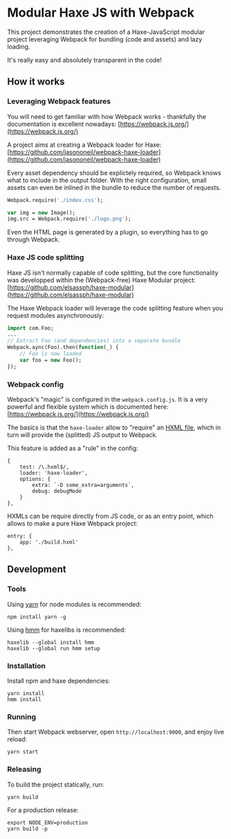 # Modular Haxe JS with Webpack

This project demonstrates the creation of a Haxe-JavaScript modular project leveraging Webpack 
for bundling (code and assets) and lazy loading.

It's really easy and absolutely transparent in the code!

## How it works

### Leveraging Webpack features

You will need to get familiar with how Webpack works - thankfully the documentation
is excellent nowadays: [https://webpack.js.org/](https://webpack.js.org/)

A project aims at creating a Webpack loader for Haxe:
[https://github.com/jasononeil/webpack-haxe-loader](https://github.com/jasononeil/webpack-haxe-loader)

Every asset dependency should be explictely required, so Webpack knows what to include 
in the output folder. With the right configuration, small assets can even be inlined in 
the bundle to reduce the number of requests.

```haxe
Webpack.require('./index.css');

var img = new Image();
img.src = Webpack.require('./logo.png');
```

Even the HTML page is generated by a plugin, so everything has to go through Webpack.

### Haxe JS code splitting

Haxe JS isn't normally capable of code splitting, but the core functionality was 
developped within the (Webpack-free) Haxe Modular project:
[https://github.com/elsassph/haxe-modular](https://github.com/elsassph/haxe-modular)

The Haxe Webpack loader will leverage the code splitting feature when you request
modules asynchronously:

```haxe
import com.Foo;
...
// Extract Foo (and dependencies) into a separate bundle
Webpack.aync(Foo).then(function(_) {
	// Foo is now loaded
	var foo = new Foo();
});
```

### Webpack config

Webpack's "magic" is configured in the `webpack.config.js`. It is a very powerful and
flexible system which is documented here: [https://webpack.js.org/](https://webpack.js.org/)

The basics is that the `haxe-loader` allow to "require" an 
[HXML file](https://haxe.org/manual/compiler-usage-hxml.html), 
which in turn will provide the (splitted) JS output to Webpack.

This feature is added as a "rule" in the config:
```
{
	test: /\.hxml$/,
	loader: 'haxe-loader',
	options: {
		extra: `-D some_extra=arguments`,
		debug: debugMode
	}
},
```

HXMLs can be require directly from JS code, or as an entry point, which allows to
make a pure Haxe Webpack project:
```
entry: {
	app: './build.hxml'
},
```

## Development

### Tools

Using [yarn](https://yarnpkg.com) for node modules is recommended:

	npm install yarn -g

Using [hmm](https://github.com/andywhite37/hmm) for haxelibs is recommended:

	haxelib --global install hmm
	haxelib --global run hmm setup

### Installation

Install npm and haxe dependencies:

	yarn install
	hmm install

### Running

Then start Webpack webserver, open `http://localhost:9000`, and enjoy live reload:

	yarn start

### Releasing

To build the project statically, run:

	yarn build

For a production release:

	export NODE_ENV=production
	yarn build -p
